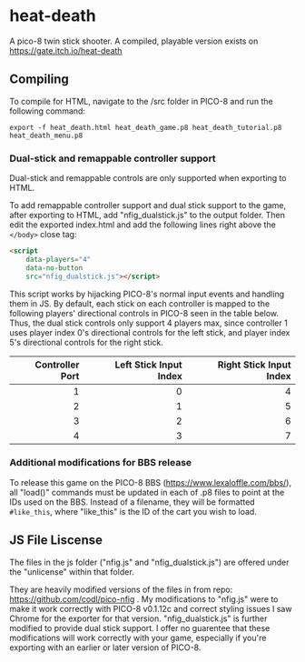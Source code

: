 # heat-death
A pico-8 twin stick shooter. A compiled, playable version exists on https://gate.itch.io/heat-death

## Compiling
To compile for HTML, navigate to the /src folder in PICO-8 and run the following command:

```
export -f heat_death.html heat_death_game.p8 heat_death_tutorial.p8 heat_death_menu.p8
```

### Dual-stick and remappable controller support

Dual-stick and remappable controls are only supported when exporting to HTML.

To add remappable controller support and dual stick support to the game, after exporting to HTML, add "nfig_dualstick.js" to the output folder. Then edit the exported index.html and add the following lines right above the `</body>` close tag:

```html
<script
    data-players="4"
    data-no-button
    src="nfig_dualstick.js"></script>
```

This script works by hijacking PICO-8's normal input events and handling them in JS. By default, each stick on each controller is mapped to the following players' directional controls in PICO-8 seen in the table below. Thus, the dual stick controls only support 4 players max, since controller 1 uses player index 0's directional controls for the left stick, and player index 5's directional controls for the right stick.

|Controller Port|Left Stick Input Index|Right Stick Input Index|
|---:|---:|---:|
|1|0|4|
|2|1|5|
|3|2|6|
|4|3|7|

### Additional modifications for BBS release
To release this game on the PICO-8 BBS (https://www.lexaloffle.com/bbs/), all "load()" commands must be updated in each of .p8 files to point at the IDs used on the BBS. Instead of a filename, they will be formatted `#like_this`, where "like_this" is the ID of the cart you wish to load.

## JS File Liscense
The files in the js folder ("nfig.js" and "nfig_dualstick.js") are offered under the "unlicense" within that folder.

They are heavily modified versions of the files in from repo: https://github.com/codl/pico-nfig . My modifications to "nfig.js" were to make it work correctly with PICO-8 v0.1.12c and correct styling issues I saw Chrome for the exporter for that version. "nfig_dualstick.js" is further modified to provide dual stick support. I offer no guarentee that these modifications will work correctly with your game, especially if you're exporting with an earlier or later version of PICO-8.